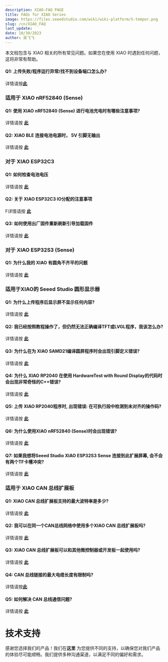 ```yaml
---
description: XIAO-FAQ PAGE
title: FAQs for XIAO Series
image: https://files.seeedstudio.com/wiki/wiki-platform/S-tempor.png
slug: /cn/XIAO_FAQ
last_update:
date: 10/30/2023
author: 吴飞飞
---
```


本文档包含与 XIAO 相关的所有常见问题。如果您在使用 XIAO 时遇到任何问题，这将非常有帮助。

#### Q1: 上传失败/程序运行异常/找不到设备端口怎么办?

详情请按[**此**](/noport_upload_fails)

### 适用于 XIAO nRF52840 (Sense)

#### Q1: 使用 XIAO nRF52840 (Sense) 进行电池充电时有哪些注意事项?

详情请按 [**此**](/battery_charging_considerations)

#### Q2: XIAO BLE 连接电池电源时， 5V 引脚无输出

详情请按 [**此**](/bat_5vNo_OUTPUT)

### 对于 XIAO ESP32C3

#### Q1: 如何检查电池电压

详情请按 [**此**](/check_battery_voltage)

#### Q2: 关于 XIAO ESP32C3 IO分配的注意事项

F详情请按 [**此**](/exp32c3_d9_d6_d8)

#### Q3: 如何使用出厂固件重新刷新引导加载固件

详情请按 [**此**](/reflash_the_bootloader)

### 对于 XIAO ESP32S3 (Sense)

#### Q1: 为什么我的 XIAO 有圆角不齐平的问题

详情请按 [**此**](/not_being_flush)

### 适用于XIAO的 Seeed Studio 圆形显示器

#### Q1: 为什么上传程序后显示屏不显示任何内容?

详情请按 [**此**](/DO_NOT_display)

#### Q2: 我已经按照教程操作了，但仍然无法正确编译TFT或LVGL程序，我该怎么办?

详情请按 [**此**](/TFT_or_LVGL_program)

#### Q3: 为什么在为 XIAO SAMD21编译圆屏程序时会出现引脚定义错误?

详情请按 [**此**](/pin_definition_error)

#### Q4: 为什么 XIAO RP2040 在使用 HardwareTest with Round Display的代码时会出现非常奇怪的C++错误?

详情请按 [**此**](/error_when_using_the_code)

#### Q5: 上传 XIAO RP2040程序时, 出现错误: 在可执行段中检测到未对齐的操作码?

详情请按 [**此**](/uploading_while_an_error-rp2040)

#### Q6: 为什么使用XIAO nRF52840 (Sense)时会出现错误?

详情请按 [**此**](/error_when_use_XIAOnRF52840)

#### Q7: 如果我想将Seeed Studio XIAO ESP32S3 Sense 连接到此扩展屏幕, 会不会有两个TF卡槽冲突?

详情请按 [**此**](/two_TF_card)

### 适用于 XIAO CAN 总线扩展板

#### Q1:  XIAO CAN 总线扩展板支持的最大波特率是多少?

详情请按 [**此**](/the_maximum_baud_rate)

#### Q2: 我可以在同一个CAN总线网络中使用多个XIAO CAN 总线扩展板吗?

详情请按 [**此**](/multiple_in_the_same_CAN)

#### Q3: XIAO CAN 总线扩展板可以和其他微控制器或开发板一起使用吗?

详情请按 [**此**](/in_other_microcontrollers_or_development_boards)

#### Q4:  CAN 总线链接的最大电缆长度有限制吗?

详情请按[**此**](/limitations_on_the_maximum_cable_length)

#### Q5: 如何解决 CAN 总线通信问题?

详情请按 [**此**](/troubleshoot_CAN_communication_issues)

# 技术支持

感谢您选择我们的产品！我们在**这里** 为您提供不同的支持，以确保您对我们产品的体验尽可能顺畅。我们提供多种沟通渠道，以满足不同的偏好和需求。

<div class="button_tech_support_container">
<a href="https://forum.seeedstudio.com/" class="button_forum"></a>
<a href="https://www.seeedstudio.com/contacts" class="button_email"></a>
</div>

<div class="button_tech_support_container">
<a href="https://discord.gg/eWkprNDMU7" class="button_discord"></a>
<a href="https://github.com/Seeed-Studio/wiki-documents/discussions/69" class="button_discussion"></a>
</div>
